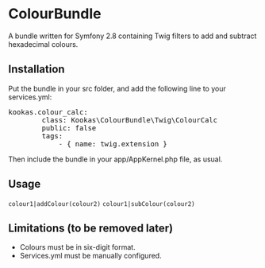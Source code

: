 # ColourBundle
A bundle written for Symfony 2.8 containing Twig filters to add and subtract hexadecimal colours.

## Installation

Put the bundle in your src folder, and add the following line to your services.yml:
<pre>kookas.colour_calc:
        class: Kookas\ColourBundle\Twig\ColourCalc
        public: false
        tags:
            - { name: twig.extension }</pre>

Then include the bundle in your app/AppKernel.php file, as usual.

## Usage

<code>colour1|addColour(colour2)</code>
<code>colour1|subColour(colour2)</code>

## Limitations (to be removed later)

- Colours must be in six-digit format.
- Services.yml must be manually configured.
